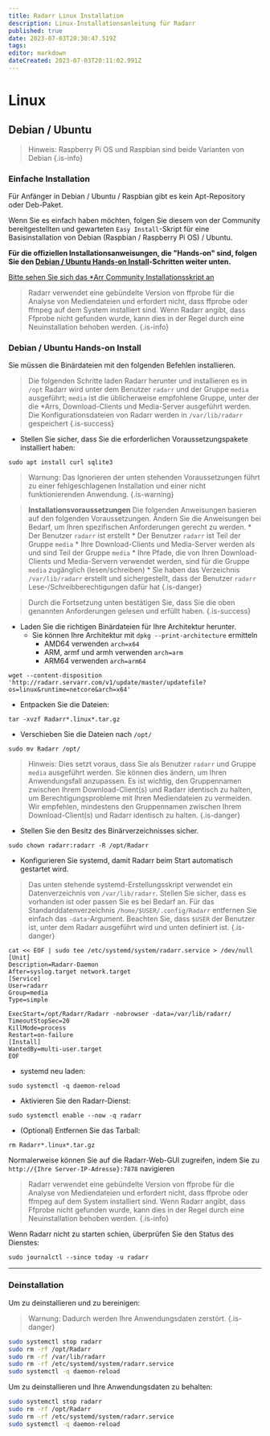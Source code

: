 ```yaml
---
title: Radarr Linux Installation
description: Linux-Installationsanleitung für Radarr
published: true
date: 2023-07-03T20:30:47.519Z
tags: 
editor: markdown
dateCreated: 2023-07-03T20:11:02.991Z
---
```


# Linux

## Debian / Ubuntu

> Hinweis: Raspberry Pi OS und Raspbian sind beide Varianten von Debian {.is-info}

### Einfache Installation

Für Anfänger in Debian / Ubuntu / Raspbian gibt es kein Apt-Repository oder Deb-Paket.

Wenn Sie es einfach haben möchten, folgen Sie diesem von der Community bereitgestellten und gewarteten `Easy Install`-Skript für eine Basisinstallation von Debian (Raspbian / Raspberry Pi OS) / Ubuntu.

**Für die offiziellen Installationsanweisungen, die "Hands-on" sind, folgen Sie den [Debian / Ubuntu Hands-on Install](#debian-ubuntu-hands-on-install)-Schritten weiter unten.**

[Bitte sehen Sie sich das \*Arr Community Installationsskript an](/install-script)

> Radarr verwendet eine gebündelte Version von ffprobe für die Analyse von Mediendateien und erfordert nicht, dass ffprobe oder ffmpeg auf dem System installiert sind. Wenn Radarr angibt, dass Ffprobe nicht gefunden wurde, kann dies in der Regel durch eine Neuinstallation behoben werden.
{.is-info}

### Debian / Ubuntu Hands-on Install

Sie müssen die Binärdateien mit den folgenden Befehlen installieren.

> Die folgenden Schritte laden Radarr herunter und installieren es in `/opt`
> Radarr wird unter dem Benutzer `radarr` und der Gruppe `media` ausgeführt; `media` ist die üblicherweise empfohlene Gruppe, unter der die \*Arrs, Download-Clients und Media-Server ausgeführt werden.
> Die Konfigurationsdateien von Radarr werden in `/var/lib/radarr` gespeichert
{.is-success}

- Stellen Sie sicher, dass Sie die erforderlichen Voraussetzungspakete installiert haben:

```shell
sudo apt install curl sqlite3
```

> Warnung: Das Ignorieren der unten stehenden Voraussetzungen führt zu einer fehlgeschlagenen Installation und einer nicht funktionierenden Anwendung. {.is-warning}

> **Installationsvoraussetzungen**
> Die folgenden Anweisungen basieren auf den folgenden Voraussetzungen. Ändern Sie die Anweisungen bei Bedarf, um Ihren spezifischen Anforderungen gerecht zu werden.
> \* Der Benutzer `radarr` ist erstellt
> \* Der Benutzer `radarr` ist Teil der Gruppe `media`
> \* Ihre Download-Clients und Media-Server werden als und sind Teil der Gruppe `media`
> \* Ihre Pfade, die von Ihren Download-Clients und Media-Servern verwendet werden, sind für die Gruppe `media` zugänglich (lesen/schreiben)
> \* Sie haben das Verzeichnis `/var/lib/radarr` erstellt und sichergestellt, dass der Benutzer `radarr` Lese-/Schreibberechtigungen dafür hat
{.is-danger}

> Durch die Fortsetzung unten bestätigen Sie, dass Sie die oben genannten Anforderungen gelesen und erfüllt haben. {.is-success}

- Laden Sie die richtigen Binärdateien für Ihre Architektur herunter.
  - Sie können Ihre Architektur mit `dpkg --print-architecture` ermitteln
    - AMD64 verwenden `arch=x64`
    - ARM, armf und armh verwenden `arch=arm`
    - ARM64 verwenden `arch=arm64`

```shell
wget --content-disposition 'http://radarr.servarr.com/v1/update/master/updatefile?os=linux&runtime=netcore&arch=x64'
```

- Entpacken Sie die Dateien:

```shell
tar -xvzf Radarr*.linux*.tar.gz
```

- Verschieben Sie die Dateien nach `/opt/`

```shell
sudo mv Radarr /opt/
```

> Hinweis: Dies setzt voraus, dass Sie als Benutzer `radarr` und Gruppe `media` ausgeführt werden. Sie können dies ändern, um Ihren Anwendungsfall anzupassen. Es ist wichtig, den Gruppennamen zwischen Ihrem Download-Client(s) und Radarr identisch zu halten, um Berechtigungsprobleme mit Ihren Mediendateien zu vermeiden. Wir empfehlen, mindestens den Gruppennamen zwischen Ihrem Download-Client(s) und Radarr identisch zu halten.
{.is-danger}

- Stellen Sie den Besitz des Binärverzeichnisses sicher.

```shell  
sudo chown radarr:radarr -R /opt/Radarr
```

- Konfigurieren Sie systemd, damit Radarr beim Start automatisch gestartet wird.

> Das unten stehende systemd-Erstellungsskript verwendet ein Datenverzeichnis von `/var/lib/radarr`. Stellen Sie sicher, dass es vorhanden ist oder passen Sie es bei Bedarf an. Für das Standarddatenverzeichnis `/home/$USER/.config/Radarr` entfernen Sie einfach das `-data`-Argument. Beachten Sie, dass `$USER` der Benutzer ist, unter dem Radarr ausgeführt wird und unten definiert ist.
{.is-danger}

```shell
cat << EOF | sudo tee /etc/systemd/system/radarr.service > /dev/null
[Unit]
Description=Radarr-Daemon
After=syslog.target network.target
[Service]
User=radarr
Group=media
Type=simple

ExecStart=/opt/Radarr/Radarr -nobrowser -data=/var/lib/radarr/
TimeoutStopSec=20
KillMode=process
Restart=on-failure
[Install]
WantedBy=multi-user.target
EOF
```

- systemd neu laden:

```shell
sudo systemctl -q daemon-reload
```

- Aktivieren Sie den Radarr-Dienst:

```shell
sudo systemctl enable --now -q radarr
```

- (Optional) Entfernen Sie das Tarball:

```shell
rm Radarr*.linux*.tar.gz
```

Normalerweise können Sie auf die Radarr-Web-GUI zugreifen, indem Sie zu `http://{Ihre Server-IP-Adresse}:7878` navigieren

> Radarr verwendet eine gebündelte Version von ffprobe für die Analyse von Mediendateien und erfordert nicht, dass ffprobe oder ffmpeg auf dem System installiert sind. Wenn Radarr angibt, dass Ffprobe nicht gefunden wurde, kann dies in der Regel durch eine Neuinstallation behoben werden.
{.is-info}

Wenn Radarr nicht zu starten schien, überprüfen Sie den Status des Dienstes:

```shell
sudo journalctl --since today -u radarr
```

---

### Deinstallation

Um zu deinstallieren und zu bereinigen:
> Warnung: Dadurch werden Ihre Anwendungsdaten zerstört. {.is-danger}

```bash
sudo systemctl stop radarr
sudo rm -rf /opt/Radarr
sudo rm -rf /var/lib/radarr
sudo rm -rf /etc/systemd/system/radarr.service
sudo systemctl -q daemon-reload
```

Um zu deinstallieren und Ihre Anwendungsdaten zu behalten:

```bash
sudo systemctl stop radarr
sudo rm -rf /opt/Radarr
sudo rm -rf /etc/systemd/system/radarr.service
sudo systemctl -q daemon-reload
```